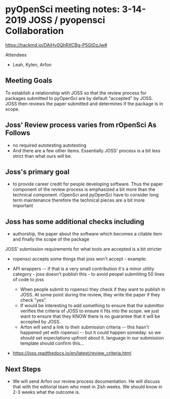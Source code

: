 # pyOpenSci meeting notes: 3-14-2019 JOSS / pyopensci Collaboration

https://hackmd.io/DAiHv0QhRXCBg-P5GtDzJw#

Attendees
* Leah, Kylen, Arfon

## Meeting Goals
To establish a relationship wtih JOSS so that the review process for packages submitted to pyOpenSci are by default "accepted" by JOSS. JOSS then reviews the paper submitted and determines if the package is in scope.

## Joss' Review process varies from rOpenSci As Follows
* no required autotesting autotesting
* And there are a few other items. Essentially JOSS' process is a bit less strict than what ours will be.

## Joss's primary goal
* to provide career credit for people developing software. Thus the paper component of the review process is emphasized a bit more than the technical component. rOpenSci and pyOpenSci have to consider long term maintenance therefore the technical pieces are a bit more important

## Joss has some additional checks including
* authorship, the paper about the software which becomes a citable item and finally the scope of the package

JOSS' submission requirements for what tools are accepted is a bit stricter
* ropensci accepts some things that joss won't accept - example:
* API wrappers -- if that is a very small contribution it's a minor utility category - joss doesn't publish this  - to avoid peopel submititng 50 lines of code to joss
    * When people submit to ropensci they check if they want to publish in JOSS. At some point during the review, they write the paper if they check "yes".
    * If would be interesting to add something to ensure that the submittor verifies the criteria of JOSS to ensure it fits into the scope. we just want to ensure that they KNOW there is no guarantee that it will be accepted by JOSS.
    * Arfon will send a link to their submission criteria -- this hasn't happened yet with ropensci -- but it could happen someday. so we should set expectations upfront about it. language in our submission template should confirm this...

* https://joss.readthedocs.io/en/latest/review_criteria.html

## Next Steps

* We will send Arfon our review process documentation. He will discuss that with the editorial team who meet in 2ish weeks. We should know in 2-3 weeks what the outcome is.
